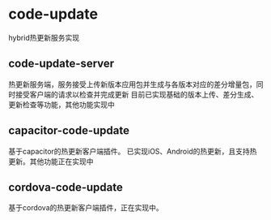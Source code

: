 # code-update
hybrid热更新服务实现

## code-update-server
热更新服务端，服务接受上传新版本应用包并生成与各版本对应的差分增量包，同时接受客户端的请求以检查并完成更新
目前已实现基础的版本上传、差分生成、更新检查等功能，其他功能实现中


## capacitor-code-update
基于capacitor的热更新客户端插件。 已实现iOS、Android的热更新，且支持热更新。其他功能正在实现中

## cordova-code-update
基于cordova的热更新客户端插件，正在实现中。
